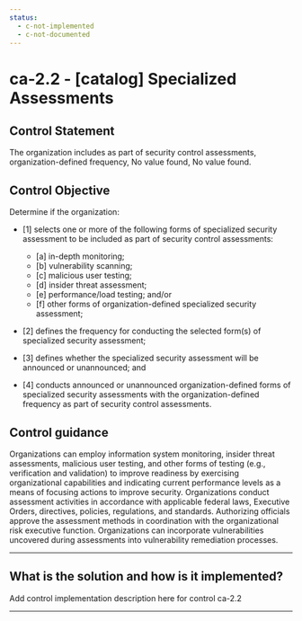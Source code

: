 ```yaml
---
status:
  - c-not-implemented
  - c-not-documented
---
```


# ca-2.2 - \[catalog\] Specialized Assessments

## Control Statement

The organization includes as part of security control assessments, organization-defined frequency, No value found, No value found.

## Control Objective

Determine if the organization:

- \[1\] selects one or more of the following forms of specialized security assessment to be included as part of security control assessments:

  - \[a\] in-depth monitoring;
  - \[b\] vulnerability scanning;
  - \[c\] malicious user testing;
  - \[d\] insider threat assessment;
  - \[e\] performance/load testing; and/or
  - \[f\] other forms of organization-defined specialized security assessment;

- \[2\] defines the frequency for conducting the selected form(s) of specialized security assessment;

- \[3\] defines whether the specialized security assessment will be announced or unannounced; and

- \[4\] conducts announced or unannounced organization-defined forms of specialized security assessments with the organization-defined frequency as part of security control assessments.

## Control guidance

Organizations can employ information system monitoring, insider threat assessments, malicious user testing, and other forms of testing (e.g., verification and validation) to improve readiness by exercising organizational capabilities and indicating current performance levels as a means of focusing actions to improve security. Organizations conduct assessment activities in accordance with applicable federal laws, Executive Orders, directives, policies, regulations, and standards. Authorizing officials approve the assessment methods in coordination with the organizational risk executive function. Organizations can incorporate vulnerabilities uncovered during assessments into vulnerability remediation processes.

______________________________________________________________________

## What is the solution and how is it implemented?

Add control implementation description here for control ca-2.2

______________________________________________________________________
